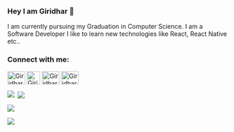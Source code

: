 ### Hey I am Giridhar 👋
<p>I am currently pursuing my Graduation in Computer Science. I am a Software Developer I like to learn new technologies like React, React Native etc.. </p>



<h3 align="left">Connect with me:</h3>
<p align="left">
<a href="https://linkedin.com/in/giridhar187" target="blank"><img align="center" src="https://raw.githubusercontent.com/rahuldkjain/github-profile-readme-generator/master/src/images/icons/Social/linked-in-alt.svg" alt="Giridhar" height="30" width="40" /></a>
  <a href="https://www.hackerrank.com/gorlagiridhar" target="blank"><img align="center" src="https://github.com/giridhar45ro/Files/blob/main/images/hackerrank.png" alt="Giridhar" height="30" width="30" /></a>
<a href="https://instagram.com/giridhar45" target="blank"><img align="center" src="https://raw.githubusercontent.com/rahuldkjain/github-profile-readme-generator/master/src/images/icons/Social/instagram.svg" alt="Giridhar"  height="30" width="40"  /></a>
<a href="mailto:gorlagiridhar@karunya.edu.in" target="blank"><img align="center" src="https://github.com/giridhar45ro/Files/blob/main/images/gmail.png" alt="Giridhar" height="30" width="40" /></a>
</p>


<p><img align="left" src="https://github-readme-stats.vercel.app/api/top-langs?username=giridhar45ro&show_icons=true&locale=en&layout=compact"/></p>
<p>&nbsp;<img align="center" src="https://github-readme-stats.vercel.app/api?username=giridhar45ro&show_icons=true&locale=en"/></p>
<p><img align="center" src="https://github-readme-streak-stats.herokuapp.com/?user=giridhar45ro" /></p>


<p align="left"> <img src="https://komarev.com/ghpvc/?username=giridhar45ro&label=Profile%20views&color=0e75b6&style=flat alt="Giridhar" /> </p>
